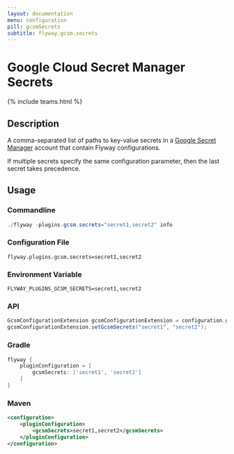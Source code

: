 ```yaml
---
layout: documentation
menu: configuration
pill: gcsmSecrets
subtitle: flyway.gcsm.secrets
---
```


# Google Cloud Secret Manager Secrets
{% include teams.html %}

## Description
A comma-separated list of paths to key-value secrets in a [Google Secret Manager](/documentation/configuration/secretsManagement#google-cloud-secret-manager) account that contain Flyway configurations.

If multiple secrets specify the same configuration parameter, then the last secret takes precedence.

## Usage

### Commandline
```powershell
./flyway -plugins.gcsm.secrets="secret1,secret2" info
```

### Configuration File
```properties
flyway.plugins.gcsm.secrets=secret1,secret2
```

### Environment Variable
```properties
FLYWAY_PLUGINS_GCSM_SECRETS=secret1,secret2
```

### API
```java
GcsmConfigurationExtension gcsmConfigurationExtension = configuration.getPluginRegister().getPlugin(GcsmConfigurationExtension.class)
gcsmConfigurationExtension.setGcsmSecrets("secret1", "secret2");
```

### Gradle
```groovy
flyway {
    pluginConfiguration = [
        gcsmSecrets: ['secret1', 'secret2']
    ]
}
```

### Maven
```xml
<configuration>
    <pluginConfiguration>
        <gcsmSecrets>secret1,secret2</gcsmSecrets>
    </pluginConfiguration>
</configuration>
```
